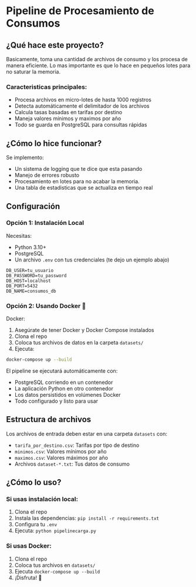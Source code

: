 # Pipeline de Procesamiento de Consumos

## ¿Qué hace este proyecto?
Basicamente, toma una cantidad de archivos de consumo y los procesa de manera eficiente. Lo mas importante es que lo hace en pequeños lotes para no saturar la memoria.

### Caracteristicas principales:
- Procesa archivos en micro-lotes de hasta 1000 registros
- Detecta automáticamente el delimitador de los archivos 
- Calcula tasas basadas en tarifas por destino
- Maneja valores mínimos y maximos por año
- Todo se guarda en PostgreSQL para consultas rápidas

## ¿Cómo lo hice funcionar?
Se implemento:
- Un sistema de logging que te dice que esta pasando
- Manejo de errores robusto 
- Procesamiento en lotes para no acabar la memoria.
- Una tabla de estadisticas que se actualiza en tiempo real

## Configuración

### Opción 1: Instalación Local
Necesitas:
- Python 3.10+
- PostgreSQL
- Un archivo `.env` con tus credenciales (te dejo un ejemplo abajo)

```env
DB_USER=tu_usuario
DB_PASSWORD=tu_password
DB_HOST=localhost
DB_PORT=5432
DB_NAME=consumos_db
```
### Opción 2: Usando Docker 🐳
Docker:
1. Asegúrate de tener Docker y Docker Compose instalados
2. Clona el repo
3. Coloca tus archivos de datos en la carpeta `datasets/`
4. Ejecuta:
```bash
docker-compose up --build
```
El pipeline se ejecutará automáticamente con:
- PostgreSQL corriendo en un contenedor
- La aplicación Python en otro contenedor
- Los datos persistidos en volúmenes Docker
- Todo configurado y listo para usar

## Estructura de archivos
Los archivos de entrada deben estar en una carpeta `datasets` con:
- `tarifa_por_destino.csv`: Tarifas por tipo de destino
- `minimos.csv`: Valores mínimos por año
- `maximos.csv`: Valores máximos por año
- Archivos `dataset-*.txt`: Tus datos de consumo

## ¿Cómo lo uso?

### Si usas instalación local:
1. Clona el repo
2. Instala las dependencias: `pip install -r requirements.txt`
3. Configura tu `.env`
4. Ejecuta: `python pipelinecarga.py`

### Si usas Docker:
1. Clona el repo
2. Coloca tus archivos en `datasets/`
3. Ejecuta `docker-compose up --build`
4. ¡Disfruta! 🎉
